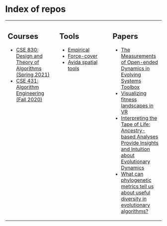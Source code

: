# Index of repos

<table><tr><td valign="top" width="33%">

## Courses

- [CSE 830: Design and Theory of Algorithms (Spring 2021)](https://github.com/emilydolson/CSE-830-SS-2021)
- [CSE 431: Algorithm Engineering (Fall 2020)](https://github.com/emilydolson/CSE-431-FS-2020)

</td><td valign="top" width="34%">

## Tools

- [Empirical](https://github.com/devosoft/Empirical)
- [Force-cover](https://github.com/emilydolson/force-cover)
- [Avida spatial tools](https://github.com/emilydolson/avida-spatial-tools)

</td><td valign="top" width="34%">

## Papers

- [The Measurements of Open-ended Dynamics in Evolving Systems Toolbox](https://github.com/emilydolson/MODES-toolbox-paper)
- [Visualizing fitness landscapes in VR](https://github.com/emilydolson/fitness_landscape_visualizations)
- [Interpreting the Tape of Life: Ancestry-based Analyses Provide Insights and Intuition about Evolutionary Dynamics](https://github.com/emilydolson/interpreting_the_tape_of_life)
- [What can phylogenetic metrics tell us about useful diversity in evolutionary algorithms?](https://github.com/emilydolson/phylodiversity-metrics-in-EC-GPTP-2021)

</td></tr></table>

<!--
**emilydolson/emilydolson** is a ✨ _special_ ✨ repository because its `README.md` (this file) appears on your GitHub profile.

Here are some ideas to get you started:

- 🔭 I’m currently working on ...
- 🌱 I’m currently learning ...
- 👯 I’m looking to collaborate on ...
- 🤔 I’m looking for help with ...
- 💬 Ask me about ...
- 📫 How to reach me: ...
- 😄 Pronouns: ...
- ⚡ Fun fact: ...
-->
